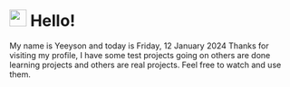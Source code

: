  <h1>
    <img src="https://emojis.slackmojis.com/emojis/images/1643510097/45343/hi.gif?1643510097" width="30"/> 
    Hello!
 </h1>
 <p>
    My name is Yeeyson and today is Friday, 12 January 2024
    Thanks for visiting my profile, I have some test projects going on others are done learning projects and others are real projects.
    Feel free to watch and use them.
 </p>